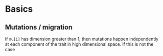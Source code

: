 # Basics

## Mutations / migration

If `mu[i]` has dimension greater than 1, then mutations happen independently at each component of the trait in high dimensional space. If this is not the case
